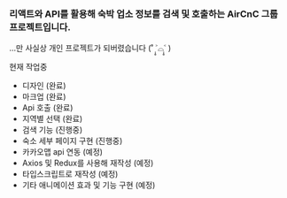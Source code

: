 ### 리액트와 API를 활용해 숙박 업소 정보를 검색 및 호출하는 AirCnC 그룹 프로젝트입니다.
...만 사실상 개인 프로젝트가 되버렸습니다 (˚ ˃̣̣̥⌓˂̣̣̥ )   

현재 작업중
- 디자인 (완료)
- 마크업 (완료)
- Api 호출 (완료)
- 지역별 선택 (완료)
- 검색 기능 (진행중)
- 숙소 세부 페이지 구현 (진행중)
- 카카오맵 api 연동 (예정)
- Axios 및 Redux를 사용해 재작성 (예정)
- 타입스크립트로 재작성 (예정)
- 기타 애니메이션 효과 및 기능 구현 (예정)

